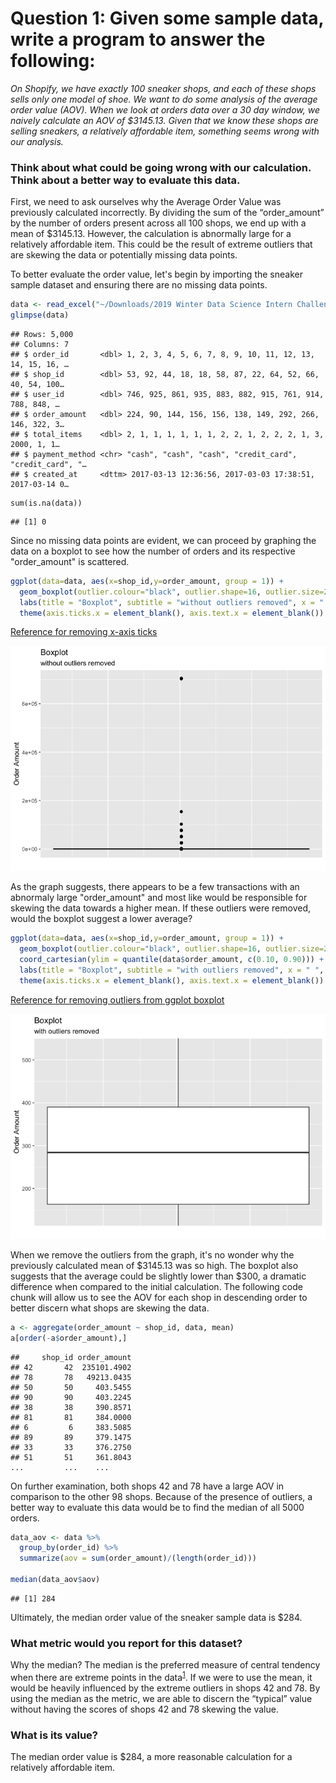 # Question 1: Given some sample data, write a program to answer the following:

*On Shopify, we have exactly 100 sneaker shops, and each of these shops
sells only one model of shoe. We want to do some analysis of the average
order value (AOV). When we look at orders data over a 30 day window, we
naively calculate an AOV of $3145.13. Given that we know these shops are
selling sneakers, a relatively affordable item, something seems wrong
with our analysis.*

### Think about what could be going wrong with our calculation. Think about a better way to evaluate this data.

First, we need to ask ourselves why the Average Order Value was
previously calculated incorrectly. By dividing the sum of the
“order_amount” by the number of orders present across all 100 shops, we
end up with a mean of $3145.13. However, the calculation is abnormally large
for a relatively affordable item. This could be the result of extreme outliers that are 
skewing the data or potentially missing data points.

To better evaluate the order value, let's begin by importing the sneaker sample dataset and ensuring there are no missing data points.

``` r
data <- read_excel("~/Downloads/2019 Winter Data Science Intern Challenge Data Set.xlsx")
glimpse(data) 
```

    ## Rows: 5,000
    ## Columns: 7
    ## $ order_id       <dbl> 1, 2, 3, 4, 5, 6, 7, 8, 9, 10, 11, 12, 13, 14, 15, 16, …
    ## $ shop_id        <dbl> 53, 92, 44, 18, 18, 58, 87, 22, 64, 52, 66, 40, 54, 100…
    ## $ user_id        <dbl> 746, 925, 861, 935, 883, 882, 915, 761, 914, 788, 848, …
    ## $ order_amount   <dbl> 224, 90, 144, 156, 156, 138, 149, 292, 266, 146, 322, 3…
    ## $ total_items    <dbl> 2, 1, 1, 1, 1, 1, 1, 2, 2, 1, 2, 2, 2, 1, 3, 2000, 1, 1…
    ## $ payment_method <chr> "cash", "cash", "cash", "credit_card", "credit_card", "…
    ## $ created_at     <dttm> 2017-03-13 12:36:56, 2017-03-03 17:38:51, 2017-03-14 0…
    
```{r}
sum(is.na(data))
```
    ## [1] 0

Since no missing data points are evident, we can proceed by graphing the data on a boxplot to see how the number of orders and its respective "order_amount" is scattered.

``` r
ggplot(data=data, aes(x=shop_id,y=order_amount, group = 1)) +
  geom_boxplot(outlier.colour="black", outlier.shape=16, outlier.size=2, notch=FALSE) +
  labs(title = "Boxplot", subtitle = "without outliers removed", x = " ", y = "Order Amount") +
  theme(axis.ticks.x = element_blank(), axis.text.x = element_blank())
```

[Reference for removing x-axis ticks](https://datavizpyr.com/remove-axis-tick-and-axis-text-with-ggplot2-in-r/#:~:text=The%20theme()%20function%20in,()%20inside%20the%20theme().)

![](q1_files/figure-gfm/unnamed-chunk-3-1.png)<!-- -->

As the graph suggests, there appears to be a few transactions with an abnormaly large "order_amount" and most like would be responsible for skewing the data towards a higher mean. If these outliers were removed, would the boxplot suggest a lower average?

``` r
ggplot(data=data, aes(x=shop_id,y=order_amount, group = 1)) +
  geom_boxplot(outlier.colour="black", outlier.shape=16, outlier.size=2, notch=FALSE) +
  coord_cartesian(ylim = quantile(data$order_amount, c(0.10, 0.90))) + 
  labs(title = "Boxplot", subtitle = "with outliers removed", x = " ", y = "Order Amount") +
  theme(axis.ticks.x = element_blank(), axis.text.x = element_blank())
```

[Reference for removing outliers from ggplot boxplot](https://stackoverflow.com/questions/5677885/ignore-outliers-in-ggplot2-boxplot)

![](q1_files/figure-gfm/unnamed-chunk-3-2.png)<!-- --> 

When we remove the outliers from the graph, it's no wonder why the previously calculated mean of
$3145.13 was so high. The boxplot also suggests that the average could be slightly lower than $300, a dramatic difference when compared to the initial calculation. The following code chunk will allow us to see the AOV for each shop in descending order to better discern what shops are skewing the data.

``` r
a <- aggregate(order_amount ~ shop_id, data, mean)
a[order(-a$order_amount),]
```
    ##     shop_id order_amount
    ## 42       42  235101.4902
    ## 78       78   49213.0435
    ## 50       50     403.5455
    ## 90       90     403.2245
    ## 38       38     390.8571
    ## 81       81     384.0000
    ## 6         6     383.5085
    ## 89       89     379.1475
    ## 33       33     376.2750
    ## 51       51     361.8043
    ...         ...    ...

On further examination, both shops 42 and 78 have a large 
AOV in comparison to the other 98 shops. Because of the presence of outliers, a better way to evaluate this data would be to find the median of all 5000 orders.

``` r
data_aov <- data %>%
  group_by(order_id) %>%
  summarize(aov = sum(order_amount)/(length(order_id)))

median(data_aov$aov)
```

    ## [1] 284
   
 Ultimately, the median order value of the sneaker sample data is $284.

### What metric would you report for this dataset?

Why the median? The median is the preferred measure of central tendency when there are extreme points in the data<sup>[1](https://courses.lumenlearning.com/introstats1/chapter/when-to-use-each-measure-of-central-tendency/)</sup>. 
If we were to use the mean, it would be heavily influenced by the extreme
outliers in shops 42 and 78. By using the median as the metric, we are
able to discern the “typical” value without having the scores of
shops 42 and 78 skewing the value.

### What is its value?

The median order value is $284, a more reasonable calculation for a
relatively affordable item.
